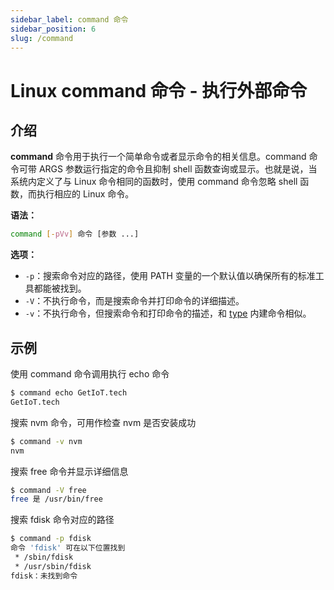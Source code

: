 ```yaml
---
sidebar_label: command 命令
sidebar_position: 6
slug: /command
---
```


# Linux command 命令 - 执行外部命令



## 介绍

**command** 命令用于执行一个简单命令或者显示命令的相关信息。command 命令可带 ARGS 参数运行指定的命令且抑制 shell 函数查询或显示。也就是说，当系统内定义了与 Linux 命令相同的函数时，使用 command 命令忽略 shell 函数，而执行相应的 Linux 命令。

**语法：**

```bash
command [-pVv] 命令 [参数 ...]
```

**选项：**

- `-p`：搜索命令对应的路径，使用 PATH 变量的一个默认值以确保所有的标准工具都能被找到。
- `-V`：不执行命令，而是搜索命令并打印命令的详细描述。
- `-v`：不执行命令，但搜索命令和打印命令的描述，和 [type](/linux-command/type/) 内建命令相似。



## 示例

使用 command 命令调用执行 echo 命令

```bash
$ command echo GetIoT.tech
GetIoT.tech
```

搜索 nvm 命令，可用作检查 nvm 是否安装成功

```bash
$ command -v nvm
nvm
```

搜索 free 命令并显示详细信息

```bash
$ command -V free
free 是 /usr/bin/free
```

搜索 fdisk 命令对应的路径

```bash
$ command -p fdisk
命令 'fdisk' 可在以下位置找到
 * /sbin/fdisk
 * /usr/sbin/fdisk
fdisk：未找到命令
```

